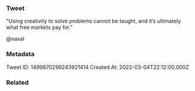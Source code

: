 ### Tweet
"Using creativity to solve problems cannot be taught, and it’s ultimately what free markets pay for."

@naval

### Metadata
Tweet ID: 1499870299243921414
Created At: 2022-03-04T22:12:00.000Z

### Related

